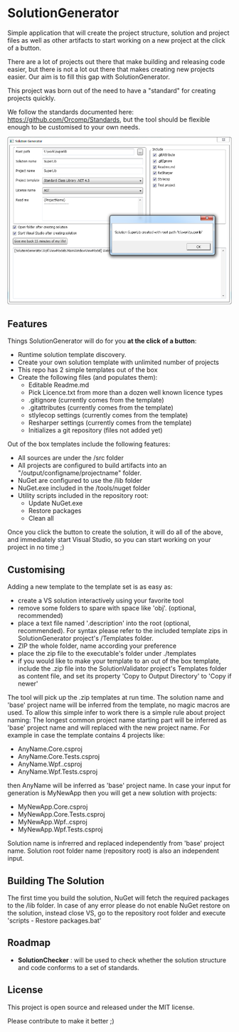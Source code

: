 SolutionGenerator
=================

Simple application that will create the project structure, solution and project files as well as other artifacts to start working on a new project at the click of a button.

There are a lot of projects out there that make building and releasing code easier, but there is not a lot out there that makes creating new projects easier. Our aim is to fill this gap with SolutionGenerator.

This project was born out of the need to have a "standard" for creating projects quickly.

We follow the standards documented here: https://github.com/Orcomp/Standards, but the tool should be flexible enough to be customised to your own needs.

![ScreenShot](/img/screenshot.png)

## Features

Things SolutionGenerator will do for you **at the click of a button**:

- Runtime solution template discovery. 
- Create your own solution template with unlimited number of projects
- This repo has 2 simple templates out of the box
- Create the following files (and populates them):
    - Editable Readme.md
    - Pick Licence.txt from more than a dozen well known licence types
    - .gitignore (currently comes from the template)
    - .gitattributes (currently comes from the template)
    - stlylecop settings (currently comes from the template)
    - Resharper settings (currently comes from the template)
    - Initializes a git repository (files not added yet)


Out of the box templates include the following features: 

- All sources are under the /src folder
- All projects are configured to build artifacts into an "/output/configname/projectname" folder.
- NuGet are configured to use the /lib folder
- NuGet.exe included in the /tools/nuget folder
- Utility scripts included in the repository root:
	- Update NuGet.exe
    - Restore packages
    - Clean all


Once you click the button to create the solution, it will do all of the above, and  immediately start Visual Studio, so you can start working on your project in no time ;)

## Customising

Adding a new template to the template set is as easy as:

- create a VS solution interactively using your favorite tool
- remove some folders to spare with space like 'obj'. (optional, recommended) 
- place a text file named '.description' into the root (optional, recommended). For syntax please refer to the included template zips in SolutionGenerator project's /Templates folder.
- ZIP the whole folder, name according your preference
- place the zip file to the executable's folder under ./templates
- if you would like to make your template to an out of the box template, include the .zip file into the SolutionValidator project's Templates folder as content file, and set its property 'Copy to Output Directory'  to 'Copy if newer'

The tool will pick up the .zip templates at run time.
The solution name and 'base' project name will be inferred from the template, no magic macros are used.
To allow this simple infer to work there is a simple rule about project naming: The longest common project name starting part will be inferred as 'base' project name and will replaced with the new project name. For example in case the template contains 4 projects like:

- AnyName.Core.csproj
- AnyName.Core.Tests.csproj
- AnyName.Wpf..csproj
- AnyName.Wpf.Tests.csproj

then AnyName will be inferred as 'base' project name. In case your input for generation is MyNewApp then you will get a new solution with projects:

- MyNewApp.Core.csproj
- MyNewApp.Core.Tests.csproj
- MyNewApp.Wpf..csproj
- MyNewApp.Wpf.Tests.csproj

Solution name is infrerred and replaced independently from 'base' project name.
Solution root folder name (repository root) is also an independent input.


## Building The Solution

The first time you build the solution, NuGet will fetch the required packages to the /lib folder. In case of any error please do not enable NuGet restore on the solution, instead close VS, go to the repository root folder and execute 'scripts - Restore packages.bat' 

## Roadmap

- **SolutionChecker** : will be used to check whether the solution structure and code conforms to a set of standards.

## License

This project is open source and released under the MIT license.

Please contribute to make it better ;)